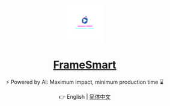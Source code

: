 <div align="center">

<img src="pics/logo/FrameSmart.png" width="100" height="100" alt="logo">

# [FrameSmart]()

⚡ Powered by AI: Maximum impact, minimum production time ⌛

👉 English | [简体中文](README_CN.md)

</div>
